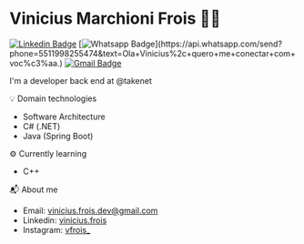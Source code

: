 # Vinicius Marchioni Frois :man_technologist:

[![Linkedin Badge](https://img.shields.io/badge/-LinkedIn-blue?style=flat-square&logo=Linkedin&logoColor=white&link=https://www.linkedin.com/in/vinicius-frois/)](https://www.linkedin.com/in/vinicius-frois/)
[![Whatsapp Badge](https://img.shields.io/badge/-Whatsapp-4CA143?style=flat-square&labelColor=4CA143&logo=whatsapp&logoColor=white&link=https://api.whatsapp.com/send?phone=5511998255474&text=Ola+Vinicius%2c+quero+me+conectar+com+voc%c3%aa.)](https://api.whatsapp.com/send?phone=5511998255474&text=Ola+Vinicius%2c+quero+me+conectar+com+voc%c3%aa.)
[![Gmail Badge](https://img.shields.io/badge/-Gmail-c14438?style=flat-square&logo=Gmail&logoColor=white&link=mailto:viniciusfroism@gmail.com)](mailto:vinicius.frois.dev@gmail.com)


I'm a developer back end at @takenet

💡 Domain technologies
<ul>
  <li>Software Architecture</li>
  <li>C# (.NET)</li>
  <li>Java (Spring Boot)</li>
</ul>

⚙️ Currently learning
<ul>
  <li>C++</li>
</ul>



📬 About me
<ul>
  <li>Email: <a href="mailto:vinicius.frois.dev@gmail.com"> vinicius.frois.dev@gmail.com </a>  </li>
  <li>Linkedin: <a href="https://www.linkedin.com/in/vinicius-frois/"> vinicius.frois</a></li>
  <li>Instagram: <a href="https://www.instagram.com/vfrois_/"> vfrois_ </a> </li>
</ul>
